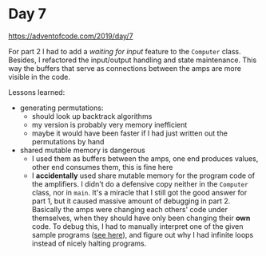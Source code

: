 # Day 7

https://adventofcode.com/2019/day/7

For part 2 I had to add a _waiting for input_ feature to the `Computer` class.
Besides, I refactored the input/output handling and state maintenance. This way the buffers
that serve as connections between the amps are more visible in the code.

Lessons learned:
- generating permutations:
    - should look up backtrack algorithms
    - my version is probably very memory inefficient
    - maybe it would have been faster if I had just written out
      the permutations by hand
- shared mutable memory is dangerous
    - I used them as buffers between the amps, one end produces values,
      other end consumes them, this is fine here
    - I **accidentally** used share mutable memory for the program code
      of the amplifiers. I didn't do a defensive copy neither in the
      `Computer` class, nor in `main`. It's a miracle that I still got
      the good answer for part 1, but it caused massive amount of 
      debugging in part 2. Basically the amps were changing each others'
      code under themselves, when they should have only been changing
      their **own** code. To debug this, I had to manually interpret 
      one of the given sample programs ([see here](./debug_part_2_sample_program_1.txt)),
      and figure out why I had infinite loops instead of nicely halting
      programs.